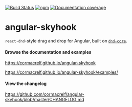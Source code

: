 [![Build Status](https://travis-ci.org/cormacrelf/angular-skyhook.svg?branch=master)](https://travis-ci.org/cormacrelf/angular-skyhook) 
[![npm](https://img.shields.io/npm/v/angular-skyhook.svg)](https://www.npmjs.com/package/angular-skyhook)
[![Documentation coverage](https://cormacrelf.github.io/angular-skyhook/images/coverage-badge.svg)](https://cormacrelf.github.io/angular-skyhook/coverage.html)

# angular-skyhook

`react-dnd`-style drag and drop for Angular, built on
[`dnd-core`](https://github.com/react-dnd/react-dnd).

#### Browse the documentation and examples

https://cormacrelf.github.io/angular-skyhook

https://cormacrelf.github.io/angular-skyhook/examples/

#### View the changelog

https://github.com/cormacrelf/angular-skyhook/blob/master/CHANGELOG.md


